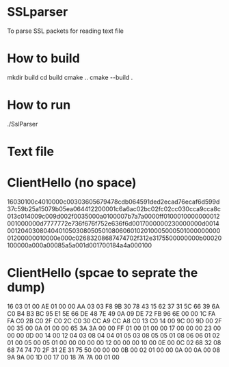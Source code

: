 # SSLparser
To parse SSL packets for reading text file

# How to build
mkdir build
cd build
cmake ..
cmake --build .

# How to run
./SslParser <text file>

# Text file
# ClientHello (no space)
16030100c4010000c00303605679478cdb064591ded2ecad76ecaf6d599d37c59b25a15079b05ea064412200001c6a6ac02bc02fc02cc030cca9cca8c013c014009c009d002f0035000a0100007b7a7a0000ff0100010000000012001000000d7777772e736f676f752e636f6d0017000000230000000d00140012040308040401050308050501080606010201000500050100000000001200000010000e000c02683208687474702f312e3175500000000b00020100000a000a00085a5a001d001700184a4a000100

# ClientHello (spcae to seprate the dump)
16 03 01 00 AE 01 00 00 AA 03 03 F8 9B 30 78 43 15 62 37 31 5C 66 39 6A C0 B4 B3 BC 95 E1 5E 66 DE 48 7E 49 0A 09 DE 72 FB 96 6E 00 00 1C FA FA C0 2B C0 2F C0 2C C0 30 CC A9 CC A8 C0 13 C0 14 00 9C 00 9D 00 2F 00 35 00 0A 01 00 00 65 3A 3A 00 00 FF 01 00 01 00 00 17 00 00 00 23 00 00 00 0D 00 14 00 12 04 03 08 04 04 01 05 03 08 05 05 01 08 06 06 01 02 01 00 05 00 05 01 00 00 00 00 00 12 00 00 00 10 00 0E 00 0C 02 68 32 08 68 74 74 70 2F 31 2E 31 75 50 00 00 00 0B 00 02 01 00 00 0A 00 0A 00 08 9A 9A 00 1D 00 17 00 18 7A 7A 00 01 00
